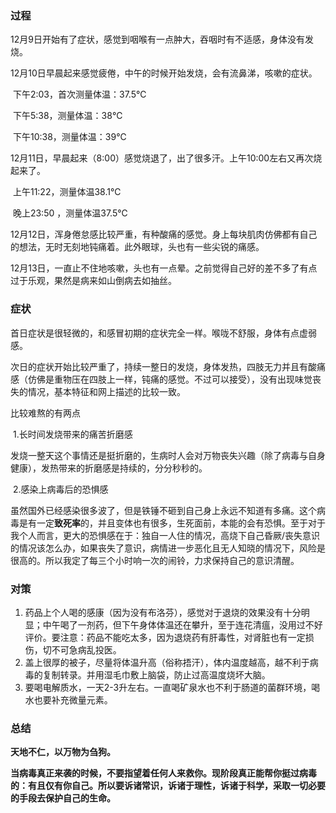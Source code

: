 

### 过程

12月9日开始有了症状，感觉到咽喉有一点肿大，吞咽时有不适感，身体没有发烧。

12月10日早晨起来感觉疲倦，中午的时候开始发烧，会有流鼻涕，咳嗽的症状。

​	下午2:03，首次测量体温：37.5℃

​	下午5:38，测量体温：38℃

​	下午10:38，测量体温：39℃

12月11日，早晨起来（8:00）感觉烧退了，出了很多汗。上午10:00左右又再次烧起来了。

​	上午11:22，测量体温38.1℃

​	晚上23:50 ，测量体温37.5℃

12月12日，浑身倦怠感比较严重，有种酸痛的感觉。身上每块肌肉仿佛都有自己的想法，无时无刻地钝痛着。此外眼球，头也有一些尖锐的痛感。

12月13日，一直止不住地咳嗽，头也有一点晕。之前觉得自己好的差不多了有点过于乐观，果然是病来如山倒病去如抽丝。

### 症状

首日症状是很轻微的，和感冒初期的症状完全一样。喉咙不舒服，身体有点虚弱感。

次日的症状开始比较严重了，持续一整日的发烧，身体发热，四肢无力并且有酸痛感（仿佛是重物压在四肢上一样，钝痛的感觉。不过可以接受），没有出现味觉丧失的情况，基本特征和网上描述的比较一致。

比较难熬的有两点

​	1.长时间发烧带来的痛苦折磨感

​		发烧一整天这个事情还是挺折磨的，生病时人会对万物丧失兴趣（除了病毒与自身健康），发热带来的折磨感是持续的，分分秒秒的。

​	2.感染上病毒后的恐惧感

​		虽然国外已经感染很多波了，但是铁锤不砸到自己身上永远不知道有多痛。这个病毒是有一定**致死率**的，并且变体也有很多，生死面前，本能的会有恐惧。至于对于我个人而言，更大的恐惧感在于：独自一人住的情况，高烧下自己昏厥/丧失意识的情况该怎么办，如果丧失了意识，病情进一步恶化且无人知晓的情况下，风险是很高的。所以我定了每三个小时响一次的闹铃，力求保持自己的意识清醒。

### **对策**

1. 药品上个人喝的感康（因为没有布洛芬），感觉对于退烧的效果没有十分明显；中午喝了一剂药，但下午身体体温还在攀升，至于连花清瘟，没用过不好评价。要注意：药品不能吃太多，因为退烧药有肝毒性，对肾脏也有一定损伤，切不可急病乱投医。
2. 盖上很厚的被子，尽量将体温升高（俗称捂汗），体内温度越高，越不利于病毒的复制转录。并用湿毛巾敷上脑袋，防止过高温度烧坏大脑。
3. 要喝电解质水，一天2-3升左右。一直喝矿泉水也不利于肠道的菌群环境，喝水也要补充微量元素。

### **总结**

**天地不仁，以万物为刍狗。**

**当病毒真正来袭的时候，不要指望着任何人来救你。现阶段真正能帮你挺过病毒的：有且仅有你自己。所以要诉诸常识，诉诸于理性，诉诸于科学，采取一切必要的手段去保护自己的生命。**